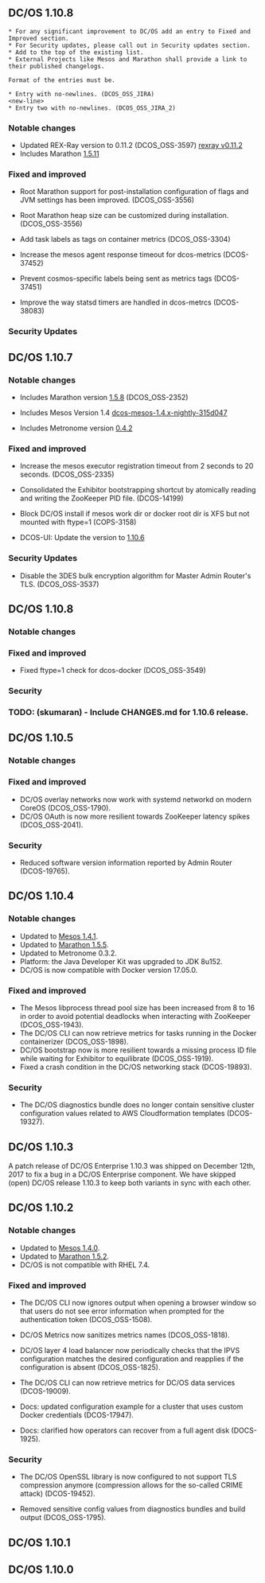 ## DC/OS 1.10.8

```
* For any significant improvement to DC/OS add an entry to Fixed and Improved section.
* For Security updates, please call out in Security updates section.
* Add to the top of the existing list.
* External Projects like Mesos and Marathon shall provide a link to their published changelogs.

Format of the entries must be.

* Entry with no-newlines. (DCOS_OSS_JIRA)
<new-line>
* Entry two with no-newlines. (DCOS_OSS_JIRA_2)
```

### Notable changes

* Updated REX-Ray version to 0.11.2 (DCOS_OSS-3597) [rexray v0.11.2](https://github.com/rexray/rexray/releases/tag/v0.11.2)
* Includes Marathon [1.5.11](https://github.com/mesosphere/marathon/releases/tag/v1.5.11)


### Fixed and improved

* Root Marathon support for post-installation configuration of flags and JVM settings has been improved. (DCOS_OSS-3556)

* Root Marathon heap size can be customized during installation. (DCOS_OSS-3556)

* Add task labels as tags on container metrics (DCOS_OSS-3304)

* Increase the mesos agent response timeout for dcos-metrics (DCOS-37452)

* Prevent cosmos-specific labels being sent as metrics tags (DCOS-37451)

* Improve the way statsd timers are handled in dcos-metrcs (DCOS-38083)

### Security Updates


## DC/OS 1.10.7

### Notable changes

* Includes Marathon version [1.5.8](https://github.com/dcos/dcos/pull/2707)  (DCOS_OSS-2352)

* Includes Mesos Version 1.4 [dcos-mesos-1.4.x-nightly-315d047](https://github.com/mesosphere/mesos/tree/dcos-mesos-1.4.x-nightly-315d047)

* Includes Metronome version [0.4.2](https://github.com/dcos/metronome/releases/tag/v0.4.2)


### Fixed and improved

* Increase the mesos executor registration timeout from 2 seconds to 20 seconds. (DCOS_OSS-2335)

* Consolidated the Exhibitor bootstrapping shortcut by atomically reading and writing the ZooKeeper PID file. (DCOS-14199)

* Block DC/OS install if mesos work dir or docker root dir is XFS but not mounted with ftype=1 (COPS-3158)

* DCOS-UI: Update the version to [1.10.6](https://github.com/dcos/dcos/pull/2788)


### Security Updates

* Disable the 3DES bulk encryption algorithm for Master Admin Router's TLS. (DCOS_OSS-3537)


## DC/OS 1.10.8

### Notable changes

### Fixed and improved

* Fixed ftype=1 check for dcos-docker (DCOS_OSS-3549)

### Security


### TODO: (skumaran) - Include CHANGES.md for 1.10.6 release.


## DC/OS 1.10.5

### Notable changes

### Fixed and improved

- DC/OS overlay networks now work with systemd networkd on modern CoreOS
  (DCOS_OSS-1790).
- DC/OS OAuth is now more resilient towards ZooKeeper latency spikes
  (DCOS_OSS-2041).

### Security

- Reduced software version information reported by Admin Router (DCOS-19765).


## DC/OS 1.10.4

### Notable changes

* Updated to [Mesos 1.4.1](http://mesos.apache.org/blog/mesos-1-4-1-released/).
* Updated to [Marathon 1.5.5](https://github.com/mesosphere/marathon/releases).
* Updated to Metronome 0.3.2.
* Platform: the Java Developer Kit was upgraded to JDK 8u152.
* DC/OS is now compatible with Docker version 17.05.0.

### Fixed and improved

* The Mesos libprocess thread pool size has been increased from 8 to 16 in order
  to avoid potential deadlocks when interacting with ZooKeeper (DCOS_OSS-1943).
* The DC/OS CLI can now retrieve metrics for tasks running in the Docker
  containerizer (DCOS_OSS-1898).
* DC/OS bootstrap now is more resilient towards a missing process ID file while
  waiting for Exhibitor to equilibrate (DCOS_OSS-1919).
* Fixed a crash condition in the DC/OS networking stack (DCOS-19893).


### Security

* The DC/OS diagnostics bundle does no longer contain sensitive cluster
  configuration values related to AWS Cloudformation templates (DCOS-19327).


## DC/OS 1.10.3

A patch release of DC/OS Enterprise 1.10.3 was shipped on December 12th, 2017 to
fix a bug in a DC/OS Enterprise component. We have skipped (open) DC/OS release
1.10.3 to keep both variants in sync with each other.


## DC/OS 1.10.2

### Notable changes

* Updated to [Mesos 1.4.0](https://git-wip-us.apache.org/repos/asf?p=mesos.git;a=blob_plain;f=CHANGELOG;hb=1.4.0).
* Updated to [Marathon 1.5.2](https://github.com/mesosphere/marathon/releases/tag/v1.5.2).
* DC/OS is not compatible with RHEL 7.4.

### Fixed and improved

* The DC/OS CLI now ignores output when opening a browser window so that users
  do not see error information when prompted for the authentication token
  (DCOS_OSS-1508).

* DC/OS Metrics now sanitizes metrics names (DCOS_OSS-1818).

* DC/OS layer 4 load balancer now periodically checks that the IPVS
  configuration matches the desired configuration and reapplies if the
  configuration is absent (DCOS_OSS-1825).

* The DC/OS CLI can now retrieve metrics for DC/OS data services (DCOS-19009).

* Docs: updated configuration example for a cluster that uses custom Docker credentials (DCOS-17947).
* Docs: clarified how operators can recover from a full agent disk (DOCS-1925).

### Security

* The DC/OS OpenSSL library is now configured to not support TLS compression
  anymore (compression allows for the so-called CRIME attack) (DCOS-19452).

* Removed sensitive config values from diagnostics bundles and build output
  (DCOS_OSS-1795).


## DC/OS 1.10.1


## DC/OS 1.10.0
